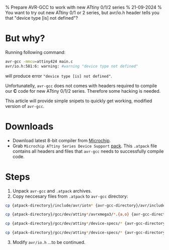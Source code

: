 % Prepare AVR-GCC to work with new ATtiny 0/1/2 series
% 21-09-2024
% You want to try out new ATtiny 0/1 or 2 series, but avr/io.h header tells you that "device type [is] not defined"?

# But why?

Running following command:

```bash
avr-gcc -mmcu=attiny424 main.c
avr/io.h:581:6: warning: #warning "device type not defined"
```

will produce error `"device type [is] not defined"`.

Unfortunatelly, `avr-gcc` does not comes with headers required to compile our **C** code for new ATtiny 0/1/2 series. Therefore some hacking is needed.

This article will provide simple snipets to quickly get working, modified version of `avr-gcc`.

# Downloads

- Download latest 8-bit compiler from [Microchip](https://www.microchip.com/en-us/tools-resources/develop/microchip-studio/gcc-compilers).
- Grab `Microchip ATtiny Series Device Support` [pack](https://packs.download.microchip.com). This `.atpack` file contains all headers and files that `avr-gcc` needs to successfully compile code.

# Steps

1. Unpack `avr-gcc` and `.atpack` archives.
2. Copy neccesary files from `.atpack` to `avr-gcc` directory:

```bash
cp {atpack-directory}/include/avr/iotn* {avr-gcc-directory}/avr/include/avr/
```

```bash
cp {atpack-directory}/gcc/dev/attiny*/avrxmega3/*.{a,o} {avr-gcc-directory}/avr/lib/avrxmega3/
```

```bash
cp {atpack-directory}/gcc/dev/attiny*/device-specs/* {avr-gcc-directory}/lib/gcc/avr/7.3.0/device-specs
```

```bash
cp {atpack-directory}/gcc/dev/attiny*/device-specs/* {avr-gcc-directory}/lib/gcc/avr/7.3.0/device-specs
```

3. Modify `avr/io.h` ...to be continued.
